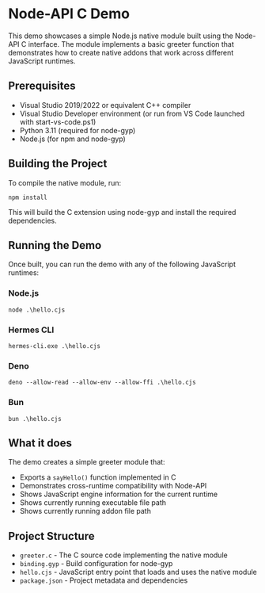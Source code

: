 # Node-API C Demo

This demo showcases a simple Node.js native module built using the Node-API C interface. The module implements a basic greeter function that demonstrates how to create native addons that work across different JavaScript runtimes.

## Prerequisites

- Visual Studio 2019/2022 or equivalent C++ compiler
- Visual Studio Developer environment (or run from VS Code launched with start-vs-code.ps1)
- Python 3.11 (required for node-gyp)
- Node.js (for npm and node-gyp)

## Building the Project

To compile the native module, run:

```
npm install
```

This will build the C extension using node-gyp and install the required dependencies.

## Running the Demo

Once built, you can run the demo with any of the following JavaScript runtimes:

### Node.js
```
node .\hello.cjs
```

### Hermes CLI
```
hermes-cli.exe .\hello.cjs
```

### Deno
```
deno --allow-read --allow-env --allow-ffi .\hello.cjs
```

### Bun
```
bun .\hello.cjs
```

## What it does

The demo creates a simple greeter module that:
- Exports a `sayHello()` function implemented in C
- Demonstrates cross-runtime compatibility with Node-API
- Shows JavaScript engine information for the current runtime
- Shows currently running executable file path
- Shows currently running addon file path

## Project Structure

- `greeter.c` - The C source code implementing the native module
- `binding.gyp` - Build configuration for node-gyp
- `hello.cjs` - JavaScript entry point that loads and uses the native module
- `package.json` - Project metadata and dependencies
